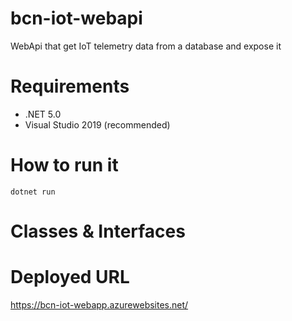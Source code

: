 # bcn-iot-webapi
WebApi that get IoT telemetry data from a database and expose it 

# Requirements
- .NET 5.0
- Visual Studio 2019 (recommended)

# How to run it
    dotnet run
    
# Classes & Interfaces



# Deployed URL
https://bcn-iot-webapp.azurewebsites.net/
